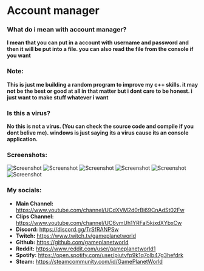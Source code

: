 # Account manager

### What do i mean with account manager?
**I mean that you can put in a account with username and password and then it will be put into a file. you can also read the file from the console if you want**

### Note:
**This is just me building a random program to improve my c++ skills. it may not be the best or good at all in that matter but i dont care to be honest. i just want to make stuff whatever i want**

### Is this a virus?
**No this is not a virus. (You can check the source code and compile if you dont belive me). windows is just saying its a virus cause its an console application.**

### Screenshots:
![Screenshot](https://cdn.discordapp.com/attachments/768802146598387772/904089494301605958/unknown.png)
![Screenshot](https://cdn.discordapp.com/attachments/768802146598387772/904089530909487164/unknown.png)
![Screenshot](https://cdn.discordapp.com/attachments/768802146598387772/904089591261331456/unknown.png)
![Screenshot](https://cdn.discordapp.com/attachments/768802146598387772/904089925782224906/unknown.png)
![Screenshot](https://cdn.discordapp.com/attachments/768802146598387772/904090063078588476/unknown.png)
![Screenshot](https://cdn.discordapp.com/attachments/768802146598387772/904092088801587240/unknown.png)

### My socials:
- **Main Channel:** https://www.youtube.com/channel/UCdXVM2d0rBi69CnAdSt02Fw
- **Clips Channel:** https://www.youtube.com/channel/UC6vmUh1YRFal5kjxdXYbxCw
- **Discord:** https://discord.gg/TrSfRANPSw
- **Twitch:** https://www.twitch.tv/gameplanetworld
- **Github:** https://github.com/gameplanetworld
- **Reddit:** https://www.reddit.com/user/gameplanetworld1
- **Spotify:** https://open.spotify.com/user/piutvfp9k1q7olb47g3hefdrk
- **Steam:** https://steamcommunity.com/id/GamePlanetWorld
